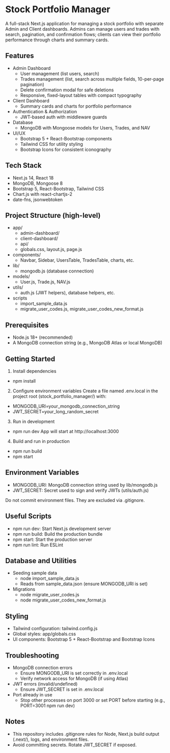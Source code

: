 # Stock Portfolio Manager

A full-stack Next.js application for managing a stock portfolio with separate Admin and Client dashboards. Admins can manage users and trades with search, pagination, and confirmation flows; clients can view their portfolio performance through charts and summary cards.

## Features
- Admin Dashboard
  - User management (list users, search)
  - Trades management (list, search across multiple fields, 10-per-page pagination)
  - Delete confirmation modal for safe deletions
  - Responsive, fixed-layout tables with compact typography
- Client Dashboard
  - Summary cards and charts for portfolio performance
- Authentication & Authorization
  - JWT-based auth with middleware guards
- Database
  - MongoDB with Mongoose models for Users, Trades, and NAV
- UI/UX
  - Bootstrap 5 + React-Bootstrap components
  - Tailwind CSS for utility styling
  - Bootstrap Icons for consistent iconography

## Tech Stack
- Next.js 14, React 18
- MongoDB, Mongoose 8
- Bootstrap 5, React-Bootstrap, Tailwind CSS
- Chart.js with react-chartjs-2
- date-fns, jsonwebtoken

## Project Structure (high-level)
- app/
  - admin-dashboard/
  - client-dashboard/
  - api/
  - globals.css, layout.js, page.js
- components/
  - Navbar, Sidebar, UsersTable, TradesTable, charts, etc.
- lib/
  - mongodb.js (database connection)
- models/
  - User.js, Trade.js, NAV.js
- utils/
  - auth.js (JWT helpers), database helpers, etc.
- scripts
  - import_sample_data.js
  - migrate_user_codes.js, migrate_user_codes_new_format.js

## Prerequisites
- Node.js 18+ (recommended)
- A MongoDB connection string (e.g., MongoDB Atlas or local MongoDB)

## Getting Started
1) Install dependencies
- npm install

2) Configure environment variables
Create a file named .env.local in the project root (stock_portfolio_manager/) with:
- MONGODB_URI=your_mongodb_connection_string
- JWT_SECRET=your_long_random_secret

3) Run in development
- npm run dev
App will start at http://localhost:3000

4) Build and run in production
- npm run build
- npm start

## Environment Variables
- MONGODB_URI: MongoDB connection string used by lib/mongodb.js
- JWT_SECRET: Secret used to sign and verify JWTs (utils/auth.js)

Do not commit environment files. They are excluded via .gitignore.

## Useful Scripts
- npm run dev: Start Next.js development server
- npm run build: Build the production bundle
- npm start: Start the production server
- npm run lint: Run ESLint

## Database and Utilities
- Seeding sample data
  - node import_sample_data.js
  - Reads from sample_data.json (ensure MONGODB_URI is set)
- Migrations
  - node migrate_user_codes.js
  - node migrate_user_codes_new_format.js

## Styling
- Tailwind configuration: tailwind.config.js
- Global styles: app/globals.css
- UI components: Bootstrap 5 + React-Bootstrap and Bootstrap Icons

## Troubleshooting
- MongoDB connection errors
  - Ensure MONGODB_URI is set correctly in .env.local
  - Verify network access for MongoDB (if using Atlas)
- JWT errors (invalid/undefined)
  - Ensure JWT_SECRET is set in .env.local
- Port already in use
  - Stop other processes on port 3000 or set PORT before starting (e.g., PORT=3001 npm run dev)

## Notes
- This repository includes .gitignore rules for Node, Next.js build output (.next/), logs, and environment files.
- Avoid committing secrets. Rotate JWT_SECRET if exposed.